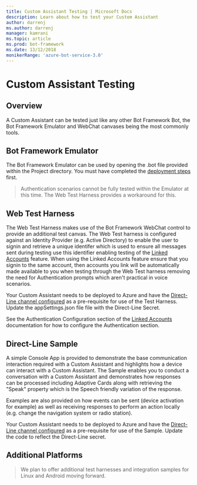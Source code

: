 ```yaml
---
title: Custom Assistant Testing | Microsoft Docs
description: Learn about how to test your Custom Assistant
author: darrenj
ms.author: darrenj
manager: kamrani
ms.topic: article
ms.prod: bot-framework
ms.date: 13/12/2018
monikerRange: 'azure-bot-service-3.0'
---
```

# Custom Assistant Testing 

## Overview

A Custom Assistant can be tested just like any other Bot Framework Bot, the Bot Framework Emulator and WebChat canvases being the most commonly tools. 

## Bot Framework Emulator

The Bot Framework Emulator can be used by opening the .bot file provided within the Project directory. You must have completed the [deployment steps](./customassistant-createproject.md) first.

> Authentication scenarios cannot be fully tested within the Emulator at this time. The Web Test Harness provides a workaround for this.

## Web Test Harness

The Web Test Harness makes use of the Bot Framework WebChat control to provide an additional test canvas. The Web Test harness is configured against an Identity Provider (e.g. Active Directory) to enable the user to signin and retrieve a unique identifer which is used to ensure all messages sent during testing use this identifier enabling testing of the [Linked Accounts](./customassistant-linkedaccounts) feature. When using the Linked Accounts feature ensure that you signin to the same account, then accounts you link will be automatically made available to you when testing through the Web Test harness removing the need for Authentication prompts which aren't practical in voice scenarios.

Your Custom Assistant needs to be deployed to Azure and have the [Direct-Line channel configured](https://docs.microsoft.com/en-us/azure/bot-service/bot-service-channel-connect-directline?view=azure-bot-service-3.0) as a pre-requisite for use of the Test Harness. Update the appSettings.json file file with the Direct-Line Secret.

See the Authentication Configuration section of the [Linked Accounts](https://docs.microsoft.com/en-us/azure/bot-service/bot-service-channel-connect-directline?view=azure-bot-service-3.0) documentation for how to configure the Authentication section.

## Direct-Line Sample

A simple Console App is provided to demonstrate the base communication interaction required with a Custom Assistant and highlights how a device can interact with a Custom Assistant. The Sample enables you to conduct a conversation with a Custom Assistant and demonstrates how responses can be processed including Adaptive Cards along with retrieving the "Speak" property which is the Speech friendly variation of the response.

Examples are also provided on how events can be sent (device activation for example) as well as receiving responses to perform an action locally (e.g. change the navigation system or radio station).

Your Custom Assistant needs to be deployed to Azure and have the [Direct-Line channel configured](https://docs.microsoft.com/en-us/azure/bot-service/bot-service-channel-connect-directline?view=azure-bot-service-3.0) as a pre-requisite for use of the Sample. Update the code to reflect the Direct-Line secret.

## Additional Platforms
> We plan to offer additional test harnesses and integration samples for Linux and Android moving forward.